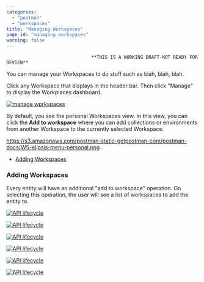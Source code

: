 ```yaml
---
categories:
  - "postman"
  - "workspaces"
title: "Managing Workspaces"
page_id: "managing_workspaces"
warning: false
---
```


                                   **THIS IS A WORKING DRAFT-NOT READY FOR REVIEW**

You can manage your Workspaces to do stuff such as blah, blah, blah.


Click any Workspace that displays in the header bar. Then click "Manage" to display the Workplaces dashboard.

[![manage wprkspaces](https://s3.amazonaws.com/postman-static-getpostman-com/postman-docs/WS-mainScreen-teamenu.png)](https://s3.amazonaws.com/postman-static-getpostman-com/postman-docs/WS-mainScreen-teamenu.png)

By default, you see the personal Workspaces view. In this view, you can click the **Add to workspace** where you can add collections or environments from another Workspace to the currently selected Workspace.

https://s3.amazonaws.com/postman-static-getpostman-com/postman-docs/WS-elipsis-menu-personal.png








* [Adding Workspaces](#add)

<h3 id="add">Adding Workspaces</h3>

Every entity will have an additional "add to workspace" operation. On selecting this operation, the user will see a list of workspaces to add the entity to.



[![API lifecycle]()]()

[![API lifecycle]()]()

[![API lifecycle]()]()

[![API lifecycle]()]()

[![API lifecycle]()]()

[![API lifecycle]()]()
